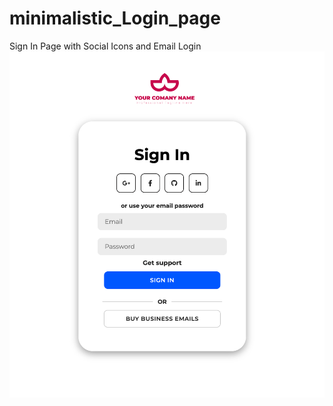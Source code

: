 # minimalistic_Login_page
Sign In Page with Social Icons and Email Login
<br>
 <img src="loginpagewithlogo.png">